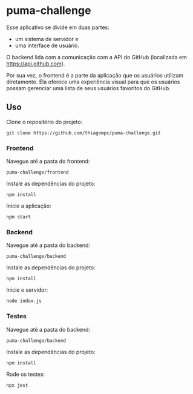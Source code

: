 # puma-challenge

Esse aplicativo se divide em duas partes: 
* um sistema de servidor e 
* uma interface de usuário. 

O backend lida com a comunicação com a API do GitHub (localizada em https://api.github.com).

Por sua vez, o frontend é a parte da aplicação que os usuários utilizam diretamente. Ela oferece uma experiência visual para que os usuários possam gerenciar uma lista de seus usuários favoritos do GitHub.

## Uso
Clone o repositório do projeto:
``` shell
git clone https://github.com/thiagompc/puma-challenge.git
```

### Frontend
Navegue até a pasta do frontend:
``` shell
puma-challenge/frontend
```
Instale as dependências do projeto:
``` shell
npm install
```
Inicie a aplicação:
``` shell
npm start
```

### Backend
 Navegue até a pasta do backend:
``` shell
puma-challenge/backend
```

Instale as dependências do projeto:
``` shell
npm install
```

Inicie o servidor:
``` shell
node index.js
```

### Testes
Navegue até a pasta do backend:
``` shell
puma-challenge/backend
```

Instale as dependências do projeto:
``` shell
npm install
```

Rode os testes:
``` shell
npx jest
```